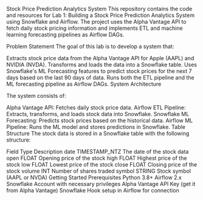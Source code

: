 Stock Price Prediction Analytics System
This repository contains the code and resources for Lab 1: Building a Stock Price Prediction Analytics System using Snowflake and Airflow. The project uses the Alpha Vantage API to fetch daily stock pricing information and implements ETL and machine learning forecasting pipelines as Airflow DAGs.

Problem Statement
The goal of this lab is to develop a system that:

Extracts stock price data from the Alpha Vantage API for Apple (AAPL) and NVIDIA (NVDA).
Transforms and loads the data into a Snowflake table.
Uses Snowflake's ML Forecasting features to predict stock prices for the next 7 days based on the last 90 days of data.
Runs both the ETL pipeline and the ML forecasting pipeline as Airflow DAGs.
System Architecture

The system consists of:

Alpha Vantage API: Fetches daily stock price data.
Airflow ETL Pipeline: Extracts, transforms, and loads stock data into Snowflake.
Snowflake ML Forecasting: Predicts stock prices based on the historical data.
Airflow ML Pipeline: Runs the ML model and stores predictions in Snowflake.
Table Structure
The stock data is stored in a Snowflake table with the following structure:

Field	Type	Description
date	TIMESTAMP_NTZ	The date of the stock data
open	FLOAT	Opening price of the stock
high	FLOAT	Highest price of the stock
low	FLOAT	Lowest price of the stock
close	FLOAT	Closing price of the stock
volume	INT	Number of shares traded
symbol	STRING	Stock symbol (AAPL or NVDA)
Getting Started
Prerequisites
Python 3.8+
Airflow 2.x
Snowflake Account with necessary privileges
Alpha Vantage API Key (get it from Alpha Vantage)
Snowflake Hook setup in Airflow for connection
